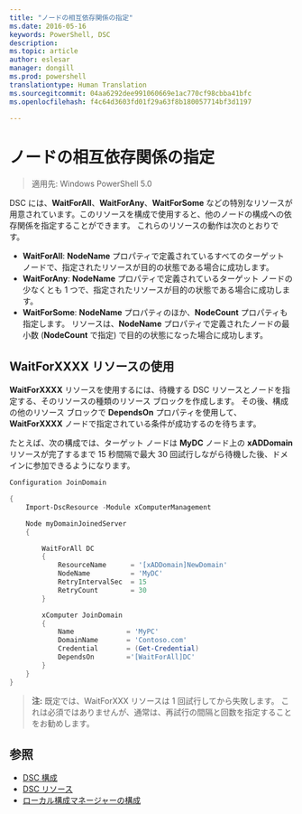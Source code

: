 ```yaml
---
title: "ノードの相互依存関係の指定"
ms.date: 2016-05-16
keywords: PowerShell, DSC
description: 
ms.topic: article
author: eslesar
manager: dongill
ms.prod: powershell
translationtype: Human Translation
ms.sourcegitcommit: 04aa6292dee991060669e1ac770cf98cbba41bfc
ms.openlocfilehash: f4c64d3603fd01f29a63f8b180057714bf3d1197

---
```


# ノードの相互依存関係の指定

> 適用先: Windows PowerShell 5.0

DSC には、**WaitForAll**、**WaitForAny**、**WaitForSome** などの特別なリソースが用意されています。このリソースを構成で使用すると、他のノードの構成への依存関係を指定することができます。 これらのリソースの動作は次のとおりです。

* **WaitForAll**: **NodeName** プロパティで定義されているすべてのターゲット ノードで、指定されたリソースが目的の状態である場合に成功します。
* **WaitForAny**: **NodeName** プロパティで定義されているターゲット ノードの少なくとも 1 つで、指定されたリソースが目的の状態である場合に成功します。
* **WaitForSome**: **NodeName** プロパティのほか、**NodeCount** プロパティも指定します。 リソースは、**NodeName** プロパティで定義されたノードの最小数 (**NodeCount** で指定) で目的の状態になった場合に成功します。 

## WaitForXXXX リソースの使用

**WaitForXXXX** リソースを使用するには、待機する DSC リソースとノードを指定する、そのリソースの種類のリソース ブロックを作成します。 その後、構成の他のリソース ブロックで **DependsOn** プロパティを使用して、**WaitForXXXX** ノードで指定されている条件が成功するのを待ちます。

たとえば、次の構成では、ターゲット ノードは **MyDC** ノード上の **xADDomain** リソースが完了するまで 15 秒間隔で最大 30 回試行しながら待機した後、ドメインに参加できるようになります。

```PowerShell
Configuration JoinDomain

{
    Import-DscResource -Module xComputerManagement

    Node myDomainJoinedServer
    {

        WaitForAll DC
        {
            ResourceName      = '[xADDomain]NewDomain'
            NodeName          = 'MyDC'
            RetryIntervalSec  = 15
            RetryCount        = 30
        }

        xComputer JoinDomain
        {
            Name             = 'MyPC'
            DomainName       = 'Contoso.com'
            Credential       = (Get-Credential)
            DependsOn        ='[WaitForAll]DC'
        }
    }
}
```

>**注:** 既定では、WaitForXXX リソースは 1 回試行してから失敗します。 これは必須ではありませんが、通常は、再試行の間隔と回数を指定することをお勧めします。

## 参照
* [DSC 構成](configurations.md)
* [DSC リソース](resources.md)
* [ローカル構成マネージャーの構成](metaConfig.md)




<!--HONumber=Aug16_HO3-->


